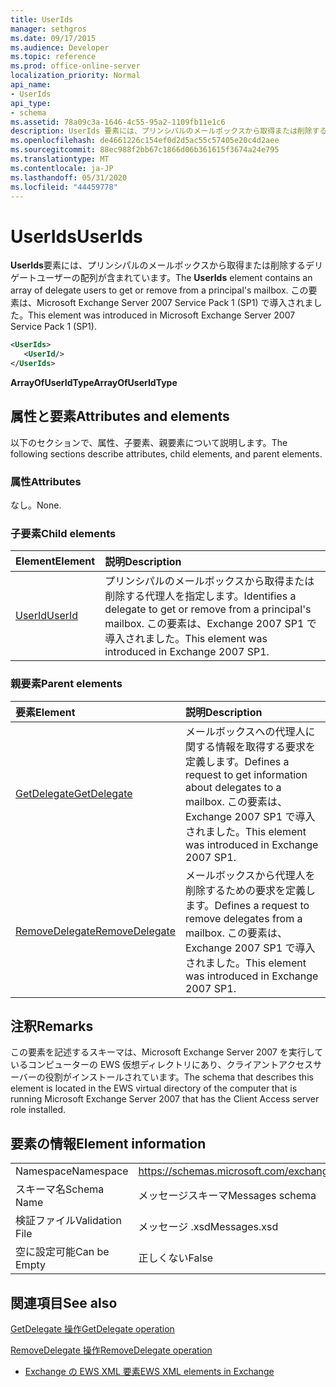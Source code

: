 ```yaml
---
title: UserIds
manager: sethgros
ms.date: 09/17/2015
ms.audience: Developer
ms.topic: reference
ms.prod: office-online-server
localization_priority: Normal
api_name:
- UserIds
api_type:
- schema
ms.assetid: 78a09c3a-1646-4c55-95a2-1109fb11e1c6
description: UserIds 要素には、プリンシパルのメールボックスから取得または削除するデリゲートユーザーの配列が含まれています。 この要素は、Microsoft Exchange Server 2007 Service Pack 1 (SP1) で導入されました。
ms.openlocfilehash: de4661226c154ef0d2d5ac55c57405e20c4d2aee
ms.sourcegitcommit: 88ec988f2bb67c1866d06b361615f3674a24e795
ms.translationtype: MT
ms.contentlocale: ja-JP
ms.lasthandoff: 05/31/2020
ms.locfileid: "44459778"
---
```

# <a name="userids"></a><span data-ttu-id="2bb23-104">UserIds</span><span class="sxs-lookup"><span data-stu-id="2bb23-104">UserIds</span></span>

<span data-ttu-id="2bb23-105">**UserIds**要素には、プリンシパルのメールボックスから取得または削除するデリゲートユーザーの配列が含まれています。</span><span class="sxs-lookup"><span data-stu-id="2bb23-105">The **UserIds** element contains an array of delegate users to get or remove from a principal's mailbox.</span></span> <span data-ttu-id="2bb23-106">この要素は、Microsoft Exchange Server 2007 Service Pack 1 (SP1) で導入されました。</span><span class="sxs-lookup"><span data-stu-id="2bb23-106">This element was introduced in Microsoft Exchange Server 2007 Service Pack 1 (SP1).</span></span> 
  
```xml
<UserIds>
   <UserId/>
</UserIds>
```

 <span data-ttu-id="2bb23-107">**ArrayOfUserIdType**</span><span class="sxs-lookup"><span data-stu-id="2bb23-107">**ArrayOfUserIdType**</span></span>
## <a name="attributes-and-elements"></a><span data-ttu-id="2bb23-108">属性と要素</span><span class="sxs-lookup"><span data-stu-id="2bb23-108">Attributes and elements</span></span>

<span data-ttu-id="2bb23-109">以下のセクションで、属性、子要素、親要素について説明します。</span><span class="sxs-lookup"><span data-stu-id="2bb23-109">The following sections describe attributes, child elements, and parent elements.</span></span>
  
### <a name="attributes"></a><span data-ttu-id="2bb23-110">属性</span><span class="sxs-lookup"><span data-stu-id="2bb23-110">Attributes</span></span>

<span data-ttu-id="2bb23-111">なし。</span><span class="sxs-lookup"><span data-stu-id="2bb23-111">None.</span></span>
  
### <a name="child-elements"></a><span data-ttu-id="2bb23-112">子要素</span><span class="sxs-lookup"><span data-stu-id="2bb23-112">Child elements</span></span>

|<span data-ttu-id="2bb23-113">**Element**</span><span class="sxs-lookup"><span data-stu-id="2bb23-113">**Element**</span></span>|<span data-ttu-id="2bb23-114">**説明**</span><span class="sxs-lookup"><span data-stu-id="2bb23-114">**Description**</span></span>|
|:-----|:-----|
|[<span data-ttu-id="2bb23-115">UserId</span><span class="sxs-lookup"><span data-stu-id="2bb23-115">UserId</span></span>](userid.md) <br/> |<span data-ttu-id="2bb23-116">プリンシパルのメールボックスから取得または削除する代理人を指定します。</span><span class="sxs-lookup"><span data-stu-id="2bb23-116">Identifies a delegate to get or remove from a principal's mailbox.</span></span> <span data-ttu-id="2bb23-117">この要素は、Exchange 2007 SP1 で導入されました。</span><span class="sxs-lookup"><span data-stu-id="2bb23-117">This element was introduced in Exchange 2007 SP1.</span></span>  <br/> |
   
### <a name="parent-elements"></a><span data-ttu-id="2bb23-118">親要素</span><span class="sxs-lookup"><span data-stu-id="2bb23-118">Parent elements</span></span>

|<span data-ttu-id="2bb23-119">**要素**</span><span class="sxs-lookup"><span data-stu-id="2bb23-119">**Element**</span></span>|<span data-ttu-id="2bb23-120">**説明**</span><span class="sxs-lookup"><span data-stu-id="2bb23-120">**Description**</span></span>|
|:-----|:-----|
|[<span data-ttu-id="2bb23-121">GetDelegate</span><span class="sxs-lookup"><span data-stu-id="2bb23-121">GetDelegate</span></span>](getdelegate.md) <br/> |<span data-ttu-id="2bb23-122">メールボックスへの代理人に関する情報を取得する要求を定義します。</span><span class="sxs-lookup"><span data-stu-id="2bb23-122">Defines a request to get information about delegates to a mailbox.</span></span> <span data-ttu-id="2bb23-123">この要素は、Exchange 2007 SP1 で導入されました。</span><span class="sxs-lookup"><span data-stu-id="2bb23-123">This element was introduced in Exchange 2007 SP1.</span></span>  <br/> |
|[<span data-ttu-id="2bb23-124">RemoveDelegate</span><span class="sxs-lookup"><span data-stu-id="2bb23-124">RemoveDelegate</span></span>](removedelegate.md) <br/> |<span data-ttu-id="2bb23-125">メールボックスから代理人を削除するための要求を定義します。</span><span class="sxs-lookup"><span data-stu-id="2bb23-125">Defines a request to remove delegates from a mailbox.</span></span> <span data-ttu-id="2bb23-126">この要素は、Exchange 2007 SP1 で導入されました。</span><span class="sxs-lookup"><span data-stu-id="2bb23-126">This element was introduced in Exchange 2007 SP1.</span></span>  <br/> |
   
## <a name="remarks"></a><span data-ttu-id="2bb23-127">注釈</span><span class="sxs-lookup"><span data-stu-id="2bb23-127">Remarks</span></span>

<span data-ttu-id="2bb23-128">この要素を記述するスキーマは、Microsoft Exchange Server 2007 を実行しているコンピューターの EWS 仮想ディレクトリにあり、クライアントアクセスサーバーの役割がインストールされています。</span><span class="sxs-lookup"><span data-stu-id="2bb23-128">The schema that describes this element is located in the EWS virtual directory of the computer that is running Microsoft Exchange Server 2007 that has the Client Access server role installed.</span></span>
  
## <a name="element-information"></a><span data-ttu-id="2bb23-129">要素の情報</span><span class="sxs-lookup"><span data-stu-id="2bb23-129">Element information</span></span>

|||
|:-----|:-----|
|<span data-ttu-id="2bb23-130">Namespace</span><span class="sxs-lookup"><span data-stu-id="2bb23-130">Namespace</span></span>  <br/> |https://schemas.microsoft.com/exchange/services/2006/messages  <br/> |
|<span data-ttu-id="2bb23-131">スキーマ名</span><span class="sxs-lookup"><span data-stu-id="2bb23-131">Schema Name</span></span>  <br/> |<span data-ttu-id="2bb23-132">メッセージスキーマ</span><span class="sxs-lookup"><span data-stu-id="2bb23-132">Messages schema</span></span>  <br/> |
|<span data-ttu-id="2bb23-133">検証ファイル</span><span class="sxs-lookup"><span data-stu-id="2bb23-133">Validation File</span></span>  <br/> |<span data-ttu-id="2bb23-134">メッセージ .xsd</span><span class="sxs-lookup"><span data-stu-id="2bb23-134">Messages.xsd</span></span>  <br/> |
|<span data-ttu-id="2bb23-135">空に設定可能</span><span class="sxs-lookup"><span data-stu-id="2bb23-135">Can be Empty</span></span>  <br/> |<span data-ttu-id="2bb23-136">正しくない</span><span class="sxs-lookup"><span data-stu-id="2bb23-136">False</span></span>  <br/> |
   
## <a name="see-also"></a><span data-ttu-id="2bb23-137">関連項目</span><span class="sxs-lookup"><span data-stu-id="2bb23-137">See also</span></span>



[<span data-ttu-id="2bb23-138">GetDelegate 操作</span><span class="sxs-lookup"><span data-stu-id="2bb23-138">GetDelegate operation</span></span>](getdelegate-operation.md)
  
[<span data-ttu-id="2bb23-139">RemoveDelegate 操作</span><span class="sxs-lookup"><span data-stu-id="2bb23-139">RemoveDelegate operation</span></span>](removedelegate-operation.md)


- [<span data-ttu-id="2bb23-140">Exchange の EWS XML 要素</span><span class="sxs-lookup"><span data-stu-id="2bb23-140">EWS XML elements in Exchange</span></span>](ews-xml-elements-in-exchange.md)

